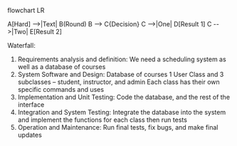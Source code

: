 flowchart LR

A[Hard] -->|Text| B(Round)
B --> C{Decision}
C -->|One| D[Result 1]
C -->|Two| E[Result 2]

Waterfall:
 1.	Requirements analysis and definition:
     We need a scheduling system as well as a database of courses    
 2.	System Software and Design:
     Database of courses
     1 User Class and 3 subclasses – student, instructor, and admin
     Each class has their own specific commands and uses
 3.	Implementation and Unit Testing:
		   Code the database, and the rest of the interface
 4.	Integration and System Testing:
		   Integrate the database into the system and implement the functions for each class then run tests
 5.	Operation and Maintenance:
	  	 Run final tests, fix bugs, and make final updates
